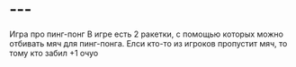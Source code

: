# ---
Игра про пинг-понг
В игре есть 2 ракетки, с помощью которых можно отбивать мяч для пинг-понга. Елси кто-то из игроков пропустит мяч, то тому кто забил +1 очуо

